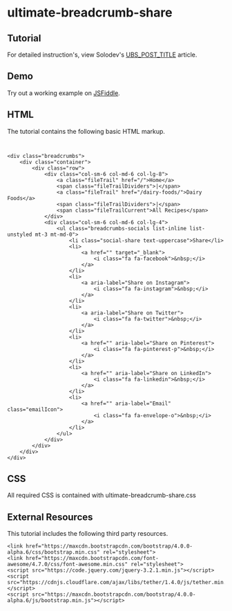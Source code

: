 # ultimate-breadcrumb-share

  		  
## Tutorial		  
For detailed instruction's, view Solodev's [UBS_POST_TITLE](UBS_POST_LINK) article.
 
## Demo
  		  
Try out a working example on [JSFiddle](https://jsfiddle.net/solodev/nrkedx7w/).

## HTML

The tutorial contains the following basic HTML markup.

```


<div class="breadcrumbs">
    <div class="container">
        <div class="row">
            <div class="col-sm-6 col-md-6 col-lg-8">
                <a class="fileTrail" href="/">Home</a>
                <span class="fileTrailDividers">|</span>
                <a class="fileTrail" href="/dairy-foods/">Dairy Foods</a>
                <span class="fileTrailDividers">|</span>
                <span class="fileTrailCurrent">All Recipes</span>
            </div>
            <div class="col-sm-6 col-md-6 col-lg-4">
                <ul class="breadcrumbs-socials list-inline list-unstyled mt-3 mt-md-0">
                    <li class="social-share text-uppercase">Share</li>
                    <li>
                        <a href="" target="_blank">
                            <i class="fa fa-facebook">&nbsp;</i>
                        </a>
                    </li>
                    <li>
                        <a aria-label="Share on Instagram">
                            <i class="fa fa-instagram">&nbsp;</i>
                        </a>
                    </li>
                    <li>
                        <a aria-label="Share on Twitter">
                            <i class="fa fa-twitter">&nbsp;</i>
                        </a>
                    </li>
                    <li>
                        <a href="" aria-label="Share on Pinterest">
                            <i class="fa fa-pinterest-p">&nbsp;</i>
                        </a>
                    </li>
                    <li>
                        <a href="" aria-label="Share on LinkedIn">
                            <i class="fa fa-linkedin">&nbsp;</i>
                        </a>
                    </li>
                    <li>
                        <a href="" aria-label="Email" class="emailIcon">
                            <i class="fa fa-envelope-o">&nbsp;</i>
                        </a>
                    </li>
                </ul>
            </div>
        </div>
    </div>
</div>

```

## CSS

All required CSS is contained with ultimate-breadcrumb-share.css



## External Resources

This tutorial includes the following third party resources.

```
<link href="https://maxcdn.bootstrapcdn.com/bootstrap/4.0.0-alpha.6/css/bootstrap.min.css" rel="stylesheet">
<link href="https://maxcdn.bootstrapcdn.com/font-awesome/4.7.0/css/font-awesome.min.css" rel="stylesheet">
<script src="https://code.jquery.com/jquery-3.2.1.min.js"></script>
<script src="https://cdnjs.cloudflare.com/ajax/libs/tether/1.4.0/js/tether.min.js"></script>
<script src="https://maxcdn.bootstrapcdn.com/bootstrap/4.0.0-alpha.6/js/bootstrap.min.js"></script>
```

